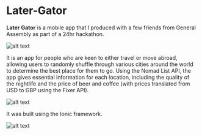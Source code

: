 # Later-Gator
**Later Gator** is a mobile app that I produced with a few friends from General Assembly as
part of a 24hr hackathon.

![alt text](http://imgur.com/p5eJWaU.png "Landing Loadpage")

It is an app for people who are keen to either travel or move abroad, allowing users to randomly shuffle through various cities around the world to determine the best place for them to go. Using the Nomad List API, the app gives essential information for each location, including the quality of the nightlife and the price of beer and coffee (with prices translated from USD to GBP using the Fixer API).

![alt text](http://imgur.com/4NMxvBg.png "Browsing 1")

It was built using the Ionic framework.

![alt text](http://imgur.com/FLAgCtM.png "Browsing 2 - with information")

